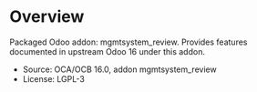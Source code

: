 # Overview

Packaged Odoo addon: mgmtsystem_review. Provides features documented in upstream Odoo 16 under this addon.

- Source: OCA/OCB 16.0, addon mgmtsystem_review
- License: LGPL-3
